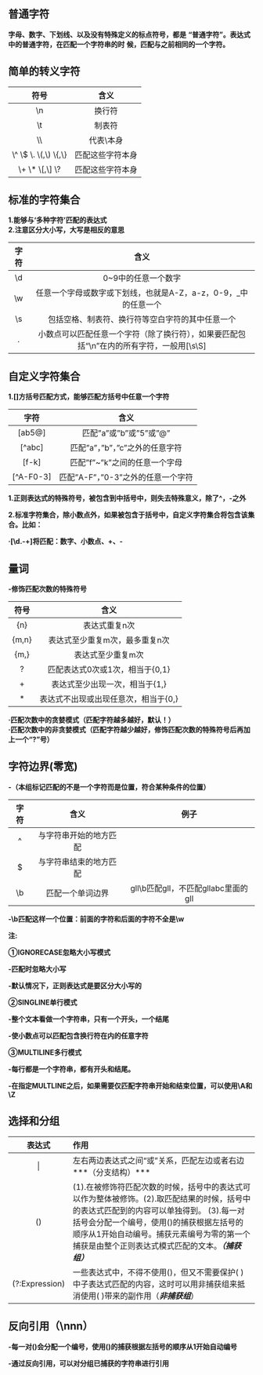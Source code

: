 ## 普通字符

**字母、数字、下划线、以及没有特殊定义的标点符号，都是**
**“普通字符”。表达式中的普通字符，在匹配一个字符串的时**
**候，匹配与之前相同的一个字符。**

## 简单的转义字符

|                  符号                   |       含义       |
| :-------------------------------------: | :--------------: |
|                   \n                    |      换行符      |
|                   \t                    |      制表符      |
|                   \\\                   |    代表\本身     |
| \\^ \\$ \\.    \\(,\\) \\{,\\} | 匹配这些字符本身 |
| \\+ \\* \\[,\\] \\?  | 匹配这些字符本身 |

## 标准的字符集合

**1.能够与‘多种字符’匹配的表达式  
2.注意区分大小写，大写是相反的意思**

| 字符 |                             含义                             |
| :--: | :----------------------------------------------------------: |
|  \d  |                     0~9中的任意一个数字                      |
|  \w  | 任意一个字母或数字或下划线，也就是A-Z，a-z，0-9，_中的任意一个 |
|  \s  |       包括空格、制表符、换行符等空白字符的其中任意一个       |
|  .   | 小数点可以匹配任意一个字符（除了换行符），如果要匹配包括“\n”在内的所有字符，一般用[\s\S] |

## 自定义字符集合

**1.[]方括号匹配方式，能够匹配方括号中任意一个字符**

|   字符    |                  含义                  |
| :-------: | :------------------------------------: |
|  [ab5@]   |         匹配”a”或”b”或”5”或”@”         |
|  [^abc]   |    匹配”a”，”b”，”c”之外的任意字符     |
|   [f-k]   |     匹配”f”~”k”之间的任意一个字母      |
| [^A-F0-3] | 匹配”A-F”，”0-3”之外的任意一个字符 |

**1.正则表达式的特殊符号，被包含到中括号中，则失去特殊意义，除了^，-之外**

**2.标准字符集合，除小数点外，如果被包含于括号中，自定义字符集合将包含该集合。比如：**

**·[\d.\-+]将匹配：数字、小数点、+、-**

## 量词

**-修饰匹配次数的特殊符号**

| 符号  |                 含义                 |
| :---: | :----------------------------------: |
|  {n}  |            表达式重复n次             |
| {m,n} |    表达式至少重复m次，最多重复n次    |
| {m,}  |          表达式至少重复m次           |
|   ?   |   匹配表达式0次或1次，相当于{0,1}    |
|   +   |    表达式至少出现一次，相当于{1,}    |
|   *   | 表达式不出现或出现任意次，相当于{0,} |

**·匹配次数中的贪婪模式（匹配字符越多越好，默认！）  
·匹配次数中的非贪婪模式（匹配字符越少越好，修饰匹配次数的特殊符号后再加上一个“?”号）**

## 字符边界(零宽)

**-（本组标记匹配的不是一个字符而是位置，符合某种条件的位置）**

| 字符 |          含义          |                例子                 |
| :--: | :--------------------: | :---------------------------------: |
|  ^   | 与字符串开始的地方匹配 |                                     |
|  $   | 与字符串结束的地方匹配 |                                     |
|  \b  |    匹配一个单词边界    | gll\b匹配gll，不匹配gllabc里面的gll |

**-\b匹配这样一个位置：前面的字符和后面的字符不全是\w**

**注:**

**①IGNORECASE忽略大小写模式**   

**-匹配时忽略大小写**  

**-默认情况下，正则表达式是要区分大小写的**  

**②SINGLINE单行模式**

**-整个文本看做一个字符串，只有一个开头，一个结尾**

**-使小数点可以匹配包含换行符在内的任意字符**

**③MULTILINE多行模式**  

**-每行都是一个字符串，都有开头和结尾。**

**-在指定MULTLINE之后，如果需要仅匹配字符串开始和结束位置，可以使用\A和\Z**

## 选择和分组

|     表达式     | 作用                                                         |
| :------------: | :----------------------------------------------------------- |
|       \|       | 左右两边表达式之间“或”关系，匹配左边或者右边***（分支结构）***                 |
|       ()       | (1).在被修饰符匹配次数的时候，括号中的表达式可以作为整体被修饰。(2).取匹配结果的时候，括号中的表达式匹配到的内容可以单独得到。    (3).每一对括号会分配一个编号，使用()的捕获根据左括号的顺序从1开始自动编号。捕获元素编号为零的第一个捕获是由整个正则表达式模式匹配的文本。***（捕获组）*** |
| (?:Expression) | 一些表达式中，不得不使用()，但又不需要保护( )中子表达式匹配的内容，这时可以用非捕获组来抵消使用( )带来的副作用（***非捕获组***） |

## 反向引用（\nnn）

**-每一对()会分配一个编号，使用()的捕获根据左括号的顺序从1开始自动编号**

**-通过反向引用，可以对分组已捕获的字符串进行引用**